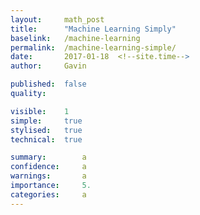 ```yaml
---
layout: 	math_post
title:  	"Machine Learning Simply"
baselink:	/machine-learning
permalink:	/machine-learning-simple/
date:   	2017-01-18  <!--site.time-->
author:		Gavin	

published: 	false
quality:    

visible:	1
simple:		true
stylised:	true
technical:	true

summary:		a
confidence:		a
warnings: 		a
importance: 	5.
categories:		a
---
```




